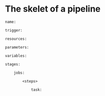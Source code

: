 # The skelet of a pipeline

    name:

    trigger:

    resources:

    parameters:

    variables:

    stages:

        jobs:

            <steps>

                task: